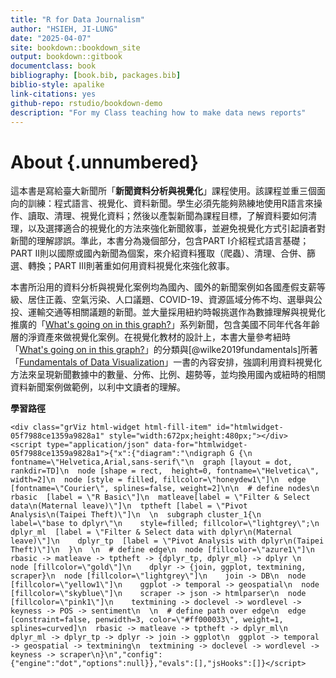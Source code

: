 ```yaml
---
title: "R for Data Journalism"
author: "HSIEH, JI-LUNG"
date: "2025-04-07"
site: bookdown::bookdown_site
output: bookdown::gitbook
documentclass: book
bibliography: [book.bib, packages.bib]
biblio-style: apalike
link-citations: yes
github-repo: rstudio/bookdown-demo
description: "For my Class teaching how to make data news reports"
---
```


# About {.unnumbered}

這本書是寫給臺大新聞所「**新聞資料分析與視覺化**」課程使用。該課程並重三個面向的訓練：程式語言、視覺化、資料新聞。學生必須先能夠熟練地使用R語言來操作、讀取、清理、視覺化資料；然後以產製新聞為課程目標，了解資料要如何清理，以及選擇適合的視覺化的方法來強化新聞敘事，並避免視覺化方式引起讀者對新聞的理解謬誤。準此，本書分為幾個部分，包含PART I介紹程式語言基礎；PART II則以國際或國內新聞為個案，來介紹資料獲取（爬蟲）、清理、合併、篩選、轉換；PART III則著重如何用資料視覺化來強化敘事。

本書所沿用的資料分析與視覺化案例均為國內、國外的新聞案例如各國產假支薪等級、居住正義、空氣污染、人口議題、COVID-19、資源區域分佈不均、選舉與公投、運輸交通等相關議題的新聞。並大量採用紐約時報挑選作為數據理解與視覺化推廣的「[What's going on in this graph?](https://www.nytimes.com/column/whats-going-on-in-this-graph)」系列新聞，包含美國不同年代各年齡層的淨資產來做視覺化案例。在視覺化教材的設計上，本書大量參考紐時「[What's going on in this graph?](https://www.nytimes.com/column/whats-going-on-in-this-graph)」的分類與[@wilke2019fundamentals]所著「[Fundamentals of Data Visualization](https://clauswilke.com/dataviz/)」一書的內容安排，強調利用資料視覺化方法來呈現新聞數據中的數量、分佈、比例、趨勢等，並均換用國內或紐時的相關資料新聞案例做範例，以利中文讀者的理解。

**學習路徑**


```{=html}
<div class="grViz html-widget html-fill-item" id="htmlwidget-05f7988ce1359a9828a1" style="width:672px;height:480px;"></div>
<script type="application/json" data-for="htmlwidget-05f7988ce1359a9828a1">{"x":{"diagram":"\ndigraph G {\n  fontname=\"Helvetica,Arial,sans-serif\"\n  graph [layout = dot, rankdir=TD]\n  node [shape = rect,  height=0, fontname=\"Helvetica\", width=2]\n  node [style = filled, fillcolor=\"honeydew1\"]\n  edge [fontname=\"Courier\", splines=false, weight=2]\n\n  # define nodes\n  rbasic  [label = \"R Basic\"]\n  matleave[label = \"Filter & Select data\n(Maternal leave)\"]\n  tptheft [label = \"Pivot Analysis\n(Taipei Theft)\"]\n  \n  subgraph cluster_1{\n    label=\"base to dplyr\"\n    style=filled; fillcolor=\"lightgrey\";\n    dplyr_ml  [label = \"Filter & Select data with dplyr\n(Maternal leave)\"]\n    dplyr_tp  [label = \"Pivot Analysis with dplyr\n(Taipei Theft)\"]\n  }\n  \n  # define edge\n  node [fillcolor=\"azure1\"]\n    rbasic -> matleave -> tptheft -> {dplyr_tp, dplyr_ml} -> dplyr \n  node [fillcolor=\"gold\"]\n    dplyr -> {join, ggplot, textmining, scraper}\n  node [fillcolor=\"lightgrey\"]\n    join -> DB\n  node [fillcolor=\"yellow1\"]\n    ggplot -> temporal -> geospatial\n  node [fillcolor=\"skyblue\"]\n    scraper -> json -> htmlparser\n  node [fillcolor=\"pink1\"]\n    textmining -> doclevel -> wordlevel -> keyness -> POS -> sentiment\n  \n  # define path over edge\n  edge [constraint=false, penwidth=3, color=\"#ff000033\", weight=1, splines=curved]\n  rbasic -> matleave -> tptheft -> dplyr_ml\n  dplyr_ml -> dplyr_tp -> dplyr -> join -> ggplot\n  ggplot -> temporal -> geospatial -> textmining\n  textmining -> doclevel -> wordlevel -> keyness -> scraper\n}\n","config":{"engine":"dot","options":null}},"evals":[],"jsHooks":[]}</script>
```
